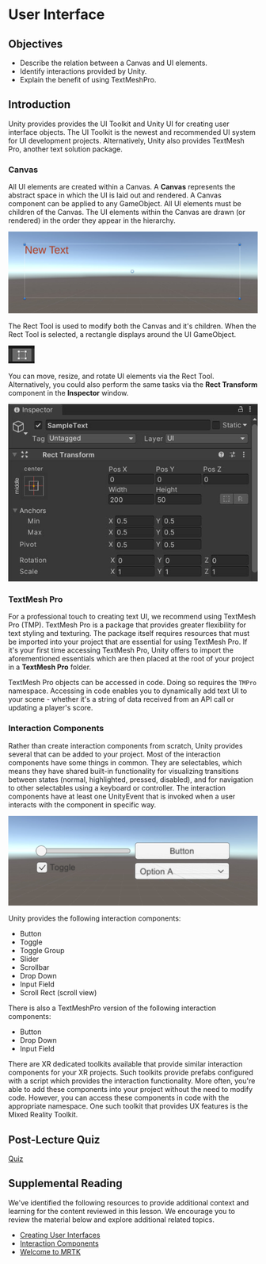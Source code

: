 # User Interface

## Objectives

- Describe the relation between a Canvas and UI elements.
- Identify interactions provided by Unity.
- Explain the benefit of using TextMeshPro.

## Introduction

Unity provides provides the UI Toolkit and Unity UI for creating user interface objects. The UI Toolkit is the newest and recommended UI system for UI development projects. Alternatively, Unity also provides TextMesh Pro, another text solution package.

### Canvas

All UI elements are created within a Canvas. A **Canvas** represents the abstract space in which the UI is laid out and rendered. A Canvas component can be applied to any GameObject. All UI elements must be children of the Canvas. The UI elements within the Canvas are drawn (or rendered) in the order they appear in the hierarchy.

![Screenshot of a Canvas game object.](../../images/canvas.jpg)

The Rect Tool is used to modify both the Canvas and it's children. When the Rect Tool is selected, a rectangle displays around the UI GameObject.

![Screenshot of the Rect tool.](../../images/rect-tool.jpg)

You can move, resize, and rotate UI elements via the Rect Tool. Alternatively, you could also perform the same tasks via the **Rect Transform** component in the **Inspector** window.

![Screenshot of the Rect transform properties in the Inspector window.](../../images/rect-properties.jpg)

### TextMesh Pro

For a professional touch to creating text UI, we recommend using TextMesh Pro (TMP). TextMesh Pro is a package that provides greater flexibility for text styling and texturing. The package itself requires resources that must be imported into your project that are essential for using TextMesh Pro. If it's your first time accessing TextMesh Pro, Unity offers to import the aforementioned essentials which are then placed at the root of your project in a **TextMesh Pro** folder.

TextMesh Pro objects can be accessed in code. Doing so requires the `TMPro` namespace. Accessing in code enables you to dynamically add text UI to your scene - whether it's a string of data received from an API call or updating a player's score.

### Interaction Components

Rather than create interaction components from scratch, Unity provides several that can be added to your project. Most of the interaction components have some things in common. They are selectables, which means they have shared built-in functionality for visualizing transitions between states (normal, highlighted, pressed, disabled), and for navigation to other selectables using a keyboard or controller. The interaction components have at least one UnityEvent that is invoked when a user interacts with the component in specific way.

![Screenshot of Unity u i which includes a slider, button, toggle, and drop down.](../../images/unity-ui.jpg)

Unity provides the following interaction components:

- Button
- Toggle
- Toggle Group
- Slider
- Scrollbar
- Drop Down
- Input Field
- Scroll Rect (scroll view)

There is also a TextMeshPro version of the following interaction components:  

- Button
- Drop Down
- Input Field

There are XR dedicated toolkits available that provide similar interaction components for your XR projects. Such toolkits provide prefabs configured with a script which provides the interaction functionality. More often, you're able to add these components into your project without the need to modify code. However, you can access these components in code with the appropriate namespace. One such toolkit that provides UX features is the Mixed Reality Toolkit.

## Post-Lecture Quiz

[Quiz](link-to-quiz-app)

## Supplemental Reading

We've identified the following resources to provide additional context and learning for the content reviewed in this lesson. We encourage you to review the material below and explore additional related topics.

- [Creating User Interfaces](https://docs.unity3d.com/Manual/UIToolkits.html)
- [Interaction Components](https://docs.unity3d.com/Packages/com.unity.ugui@1.0/manual/UIInteractionComponents.html)
- [Welcome to MRTK](https://docs.microsoft.com/windows/mixed-reality/mrtk-unity/?view=mrtkunity-2021-05)
